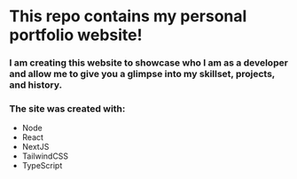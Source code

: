 # This repo contains my personal portfolio website!

### I am creating this website to showcase who I am as a developer and allow me to give you a glimpse into my skillset, projects, and history.

### The site was created with:
* Node
* React
* NextJS
* TailwindCSS
* TypeScript
